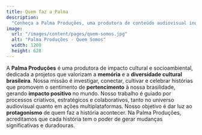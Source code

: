 ```yaml
---
title: Quem faz a Palma
description:
  "Conheça a Palma Produções, uma produtora de conteúdo audiovisual inovadora e dinâmica. Saiba mais sobre nossa equipe de profissionais talentosos e nossa abordagem única para a produção de conteúdo."
image:
  url: "/images/content/pages/quem-somos.jpg"
  alt: "Palma Produções - Quem Somos"
  width: 1200
  height: 628
---
```


A **Palma Produções** é uma produtora de impacto cultural e socioambiental, dedicada a projetos que valorizam a **memória** e a **diversidade cultural brasileira**. Nossa missão é investigar, conectar, cultivar e celebrar histórias que promovem o sentimento de **pertencimento** à nossa brasilidade, gerando **impacto positivo** no mundo. Nosso trabalho é guiado por processos criativos, estratégicos e colaborativos, tanto no universo audiovisual quanto em ações multiplataformas. Nosso objetivo é dar luz ao **protagonismo** de quem faz a história acontecer. Na Palma Produções, acreditamos que cada história tem o poder de gerar mudanças significativas e duradouras.
